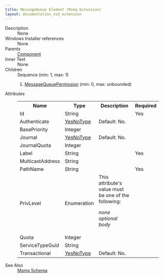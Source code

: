 ```yaml
---
title: MessageQueue Element (Msmq Extension)
layout: documentation_xsd_extension
---
```

<dl>
  <dt>Description</dt>
  <dd>None</dd>
  <dt>Windows Installer references</dt>
  <dd>None</dd>
  <dt>Parents</dt>
  <dd>
    <a href="../../wix/component/">Component</a>
  </dd>
  <dt>Inner Text</dt>
  <dd>None</dd>
  <dt>Children</dt>
  <dd>Sequence (min: 1, max: 1)<ol><li><a href="../messagequeuepermission" class="extension">MessageQueuePermission</a> (min: 0, max: unbounded)</li></ol></dd>
  <dt>Attributes</dt>
  <dd>
    <table cellspacing="0" cellpadding="0" class="schema">
      <tr>
        <th width="15%">Name</th>
        <th width="15%">Type</th>
        <th width="65%">Description</th>
        <th width="15%">Required</th>
      </tr>
      <tr>
        <td>Id</td>
        <td>String</td>
        <td>&nbsp;</td>
        <td>Yes</td>
      </tr>
      <tr>
        <td>Authenticate</td>
        <td><a href="../simple_type_yesnotype">YesNoType</a></td>
        <td>           Default: No.         </td>
        <td>&nbsp;</td>
      </tr>
      <tr>
        <td>BasePriority</td>
        <td>Integer</td>
        <td>&nbsp;</td>
        <td>&nbsp;</td>
      </tr>
      <tr>
        <td>Journal</td>
        <td><a href="../simple_type_yesnotype">YesNoType</a></td>
        <td>           Default: No.         </td>
        <td>&nbsp;</td>
      </tr>
      <tr>
        <td>JournalQuota</td>
        <td>Integer</td>
        <td>&nbsp;</td>
        <td>&nbsp;</td>
      </tr>
      <tr>
        <td>Label</td>
        <td>String</td>
        <td>&nbsp;</td>
        <td>Yes</td>
      </tr>
      <tr>
        <td>MulticastAddress</td>
        <td>String</td>
        <td>&nbsp;</td>
        <td>&nbsp;</td>
      </tr>
      <tr>
        <td>PathName</td>
        <td>String</td>
        <td>&nbsp;</td>
        <td>Yes</td>
      </tr>
      <tr>
        <td>PrivLevel</td>
        <td>Enumeration</td>
        <td>This attribute's value must be one of the following:<dl><dt class="enumerationValue"><dfn>none</dfn></dt><dd></dd><dt class="enumerationValue"><dfn>optional</dfn></dt><dd></dd><dt class="enumerationValue"><dfn>body</dfn></dt><dd></dd></dl></td>
        <td>&nbsp;</td>
      </tr>
      <tr>
        <td>Quota</td>
        <td>Integer</td>
        <td>&nbsp;</td>
        <td>&nbsp;</td>
      </tr>
      <tr>
        <td>ServiceTypeGuid</td>
        <td>String</td>
        <td>&nbsp;</td>
        <td>&nbsp;</td>
      </tr>
      <tr>
        <td>Transactional</td>
        <td><a href="../simple_type_yesnotype">YesNoType</a></td>
        <td>           Default: No.         </td>
        <td>&nbsp;</td>
      </tr>
    </table>
  </dd>
  <dt>See Also</dt>
  <dd>
    <a href="../">Msmq Schema</a>
  </dd>
</dl>
